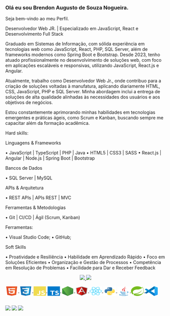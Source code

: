 ### Olá eu sou Brendon Augusto de Souza Nogueira.
Seja bem-vindo ao meu Perfil.

Desenvolvedor Web JR. | Especializado em JavaScript, React e Desenvolvimento Full Stack

Graduado em Sistemas de Informação, com sólida experiência em tecnologias web como JavaScript, React, PHP, SQL Server, além de frameworks modernos como Spring Boot e Bootstrap. Desde 2023, tenho atuado profissionalmente no desenvolvimento de soluções web, com foco em aplicações escaláveis e responsivas, utilizando JavaScript, React.js e Angular.

Atualmente, trabalho como Desenvolvedor Web Jr., onde contribuo para a criação de soluções voltadas à manufatura, aplicando diariamente HTML, CSS, JavaScript, PHP e SQL Server. Minha abordagem inclui a entrega de soluções de alta qualidade alinhadas às necessidades dos usuários e aos objetivos de negócios.

Estou constantemente aprimorando minhas habilidades em tecnologias emergentes e práticas ágeis, como Scrum e Kanban, buscando sempre me capacitar além da formação acadêmica.

Hard skills:

Linguagens & Frameworks

 • JavaScript | TypeScript | PHP | Java
 • HTML5 | CSS3 | SASS
 • React.js | Angular | Node.js | Spring Boot | Bootstrap

Bancos de Dados

 • SQL Server | MySQL

APIs & Arquitetura

 • REST APIs | APIs REST | MVC

Ferramentas & Metodologias

 • Git | CI/CD | Ágil (Scrum, Kanban)

Ferramentas:

 • Visual Studio Code;
 • GitHub;
 
Soft Skills

 • Proatividade e Resiliência
 • Habilidade em Aprendizado Rápido
 • Foco em Soluções Eficientes
 • Organização e Gestão de Processos
 • Competência em Resolução de Problemas
 • Facilidade para Dar e Receber Feedback

<div align="center">
  <a href="https://github.com/Brendon-Nogueira">
  <img height="180em" src="https://github-readme-stats.vercel.app/api?username=Brendon-Nogueira&show_icons=true&theme=merko&include_all_commits=true&count_private=true"/>
  <img height="180em" src="https://github-readme-stats.vercel.app/api/top-langs/?username=Brendon-Nogueira&layout=compact&langs_count=7&theme=merko"/>
</div>
  
  <div style="display: inline_block"><br>
  <img align="center" alt="Brendon-HTML" height="30" width="40" src="https://raw.githubusercontent.com/devicons/devicon/master/icons/html5/html5-original.svg">
  <img align="center" alt="Brendon-CSS" height="30" width="40" src="https://raw.githubusercontent.com/devicons/devicon/master/icons/css3/css3-original.svg">
  <img align="center" alt="Brendon-Js" height="30" width="40" src="https://raw.githubusercontent.com/devicons/devicon/master/icons/javascript/javascript-plain.svg">
  <img align="center" alt="Brendon-Ts" height="30" width="40" src="https://raw.githubusercontent.com/devicons/devicon/master/icons/typescript/typescript-plain.svg">
  <img align="center" alt="Brendon-Node" height="30" width="40" src="https://raw.githubusercontent.com/devicons/devicon/master/icons/nodejs/nodejs-original.svg">
  <img align="center" alt="Brendon-Angular" height="30" width="40" src="https://raw.githubusercontent.com/devicons/devicon/master/icons/angularjs/angularjs-original.svg">
  <img align="center" alt="Brendon-React" height="30" width="40" src="https://raw.githubusercontent.com/devicons/devicon/master/icons/react/react-original.svg">
  <img align="center" alt="Rafa-Python" height="30" width="40" src="https://raw.githubusercontent.com/devicons/devicon/master/icons/python/python-original.svg">
  <img align="center" alt="Brendon-Java" height="30" width="40" src="https://raw.githubusercontent.com/devicons/devicon/master/icons/java/java-original.svg">
  <img align="center" alt="Brendon-Java" height="30" width="40" src="https://raw.githubusercontent.com/devicons/devicon/master/icons/spring/spring-original.svg">
  <img align="center" alt="Brendon-VsCode" height="30" width="40" src="https://raw.githubusercontent.com/devicons/devicon/master/icons/vscode/vscode-original.svg">
  
</div>

##
  
  <div> 
  <a href="https://www.instagram.com/http.brxdon/" target="_blank"><img src="https://img.shields.io/badge/-Instagram-%23E4405F?style=for-the-badge&logo=instagram&logoColor=white" target="_blank"></a>
  <a href = "mailto:brendonaugusto21@gmail.com"><img src="https://img.shields.io/badge/-Gmail-%23333?style=for-the-badge&logo=gmail&logoColor=white" target="_blank"></a>
  <a href="https://www.linkedin.com/in/brendon-nogueira-7b95151b6/" target="_blank"><img src="https://img.shields.io/badge/-LinkedIn-%230077B5?style=for-the-badge&logo=linkedin&logoColor=white" target="_blank"></a> 
